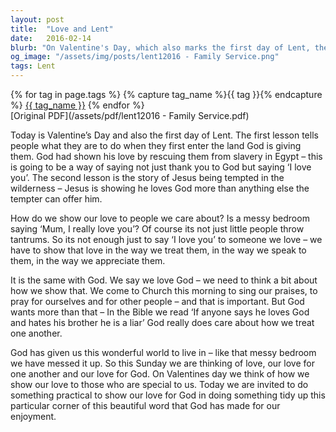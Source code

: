 ```yaml
---
layout: post
title:  "Love and Lent"
date:   2016-02-14
blurb: "On Valentine's Day, which also marks the first day of Lent, the sermon explores the concept of love. It emphasizes the importance of showing love through actions, not just words. It also highlights the need to show love for God by caring for the world He has given us."
og_image: "/assets/img/posts/lent12016 - Family Service.png"
tags: Lent
---    
```

<div class="tag-pills">
  {% for tag in page.tags %}
    {% capture tag_name %}{{ tag }}{% endcapture %}
    <a href="{{ site.baseurl }}/tag/{{ tag_name | slugify }}" class="tag-pill">{{ tag_name }}</a>
  {% endfor %}
</div>
[Original PDF](/assets/pdf/lent12016 - Family Service.pdf)

Today is Valentine’s Day and also the first day of Lent. The first lesson tells people what they are to do when they first enter the land God is giving them. God had shown his love by rescuing them from slavery in Egypt – this is going to be a way of saying not just thank you to God but saying ‘I love you’. The second lesson is the story of Jesus being tempted in the wilderness – Jesus is showing he loves God more than anything else the tempter can offer him.

How do we show our love to people we care about? Is a messy bedroom saying ‘Mum, I really love you’? Of course its not just little people throw tantrums. So its not enough just to say ‘I love you’ to someone we love – we have to show that love in the way we treat them, in the way we speak to them, in the way we appreciate them.

It is the same with God. We say we love God – we need to think a bit about how we show that. We come to Church this morning to sing our praises, to pray for ourselves and for other people – and that is important. But God wants more than that – In the Bible we read ‘If anyone says he loves God and hates his brother he is a liar’ God really does care about how we treat one another.

God has given us this wonderful world to live in – like that messy bedroom we have messed it up. So this Sunday we are thinking of love, our love for one another and our love for God. On Valentines day we think of how we show our love to those who are special to us. Today we are invited to do something practical to show our love for God in doing something tidy up this particular corner of this beautiful word that God has made for our enjoyment.
